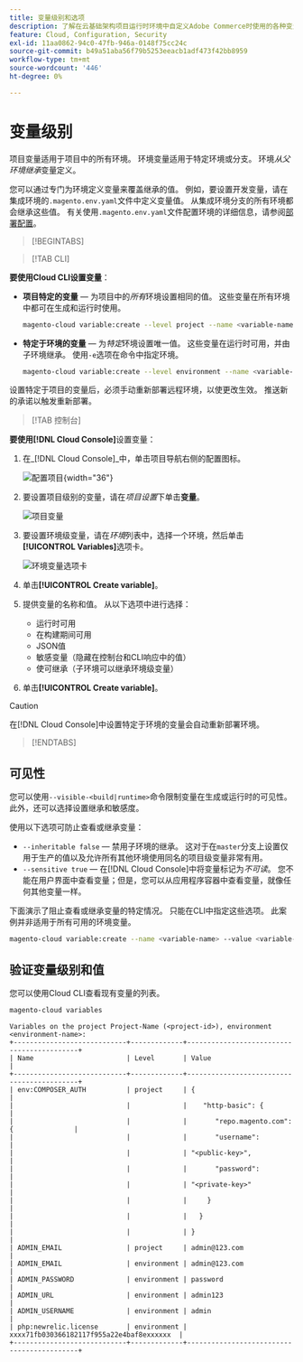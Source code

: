 ```yaml
---
title: 变量级别和选项
description: 了解在云基础架构项目运行时环境中自定义Adobe Commerce时使用的各种变量级别和选项。
feature: Cloud, Configuration, Security
exl-id: 11aa0862-94c0-47fb-946a-0148f75cc24c
source-git-commit: b49a51aba56f79b5253eeacb1adf473f42bb8959
workflow-type: tm+mt
source-wordcount: '446'
ht-degree: 0%

---
```


# 变量级别

项目变量适用于项目中的所有环境。 环境变量适用于特定环境或分支。 环境&#x200B;_从父环境继承_&#x200B;变量定义。

您可以通过专门为环境定义变量来覆盖继承的值。 例如，要设置开发变量，请在集成环境的`.magento.env.yaml`文件中定义变量值。 从集成环境分支的所有环境都会继承这些值。 有关使用`.magento.env.yaml`文件配置环境的详细信息，请参阅[部署配置](configure-env-yaml.md)。

>[!BEGINTABS]

>[!TAB CLI]

**要使用Cloud CLI设置变量**：

- **项目特定的变量** — 为项目中的&#x200B;_所有_&#x200B;环境设置相同的值。 这些变量在所有环境中都可在生成和运行时使用。

  ```bash
  magento-cloud variable:create --level project --name <variable-name> --value <variable-value>
  ```

- **特定于环境的变量** — 为&#x200B;_特定_&#x200B;环境设置唯一值。 这些变量在运行时可用，并由子环境继承。 使用`-e`选项在命令中指定环境。

  ```bash
  magento-cloud variable:create --level environment --name <variable-name> --value <variable-value>
  ```

设置特定于项目的变量后，必须手动重新部署远程环境，以使更改生效。 推送新的承诺以触发重新部署。

>[!TAB 控制台]

**要使用[!DNL Cloud Console]**&#x200B;设置变量：

1. 在&#x200B;_[!DNL Cloud Console]_中，单击项目导航右侧的配置图标。

   ![配置项目](../../assets/icon-configure.png){width="36"}

1. 要设置项目级别的变量，请在&#x200B;_项目设置_&#x200B;下单击&#x200B;**变量**。

   ![项目变量](../../assets/ui-project-variables.png)

1. 要设置环境级变量，请在&#x200B;_环境_&#x200B;列表中，选择一个环境，然后单击&#x200B;**[!UICONTROL Variables]**&#x200B;选项卡。

   ![环境变量选项卡](../../assets/ui-environment-variables.png)

1. 单击&#x200B;**[!UICONTROL Create variable]**。

1. 提供变量的名称和值。 从以下选项中进行选择：

   - 运行时可用
   - 在构建期间可用
   - JSON值
   - 敏感变量（隐藏在控制台和CLI响应中的值）
   - 使可继承（子环境可以继承环境级变量）

1. 单击&#x200B;**[!UICONTROL Create variable]**。

>[!CAUTION]
>
>在[!DNL Cloud Console]中设置特定于环境的变量会自动重新部署环境。

>[!ENDTABS]

## 可见性

您可以使用`--visible-<build|runtime>`命令限制变量在生成或运行时的可见性。 此外，还可以选择设置继承和敏感度。

使用以下选项可防止查看或继承变量：

- `--inheritable false` — 禁用子环境的继承。 这对于在`master`分支上设置仅用于生产的值以及允许所有其他环境使用同名的项目级变量非常有用。
- `--sensitive true` — 在[!DNL Cloud Console]中将变量标记为&#x200B;_不可读_。 您不能在用户界面中查看变量；但是，您可以从应用程序容器中查看变量，就像任何其他变量一样。

下面演示了阻止查看或继承变量的特定情况。 只能在CLI中指定这些选项。 此案例并非适用于所有可用的环境变量。

```bash
magento-cloud variable:create --name <variable-name> --value <variable-value> --inheritable false --sensitive true
```

## 验证变量级别和值

您可以使用Cloud CLI查看现有变量的列表。

```bash
magento-cloud variables
```

```
Variables on the project Project-Name (<project-id>), environment <environment-name>:
+----------------------------+-------------+-------------------------------------------+
| Name                       | Level       | Value                                     |
+----------------------------+-------------+-------------------------------------------+
| env:COMPOSER_AUTH          | project     | {                                         |
|                            |             |    "http-basic": {                        |
|                            |             |       "repo.magento.com": {               |
|                            |             |       "username":                         |
|                            |             | "<public-key>",                           |
|                            |             |       "password":                         |
|                            |             | "<private-key>"                           |
|                            |             |     }                                     |
|                            |             |   }                                       |
|                            |             | }                                         |
| ADMIN_EMAIL                | project     | admin@123.com                             |
| ADMIN_EMAIL                | environment | admin@123.com                             |
| ADMIN_PASSWORD             | environment | password                                  |
| ADMIN_URL                  | environment | admin123                                  |
| ADMIN_USERNAME             | environment | admin                                     |
| php:newrelic.license       | environment | xxxx71fb030366182117f955a22e4baf8exxxxxx  |
+----------------------------+-------------+-------------------------------------------+
```
